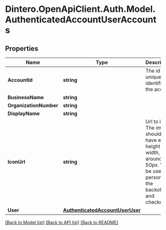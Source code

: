 # Dintero.OpenApiClient.Auth.Model.AuthenticatedAccountUserAccounts

## Properties

Name | Type | Description | Notes
------------ | ------------- | ------------- | -------------
**AccountId** | **string** | The id that uniquely identifies the account | 
**BusinessName** | **string** |  | [optional] 
**OrganizationNumber** | **string** |  | [optional] 
**DisplayName** | **string** |  | [optional] 
**IconUrl** | **string** | Url to icon. The image should have equal height and width, around 50px. Will be used to personalize the backoffice and checkout.  | [optional] 
**User** | [**AuthenticatedAccountUserUser**](AuthenticatedAccountUserUser.md) |  | 

[[Back to Model list]](../README.md#documentation-for-models) [[Back to API list]](../README.md#documentation-for-api-endpoints) [[Back to README]](../README.md)

